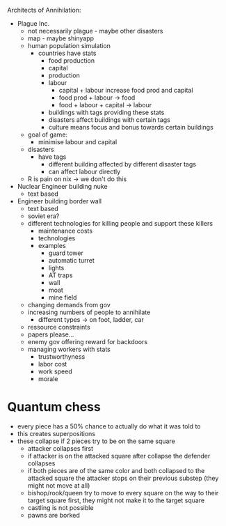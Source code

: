 Architects of Annihilation:
- Plague Inc.
	- not necessarily plague - maybe other disasters
	- map - maybe shinyapp
	- human population simulation
		- countries have stats
			- food production
			- capital
			- production
			- labour
				- capital + labour increase food prod and capital
				- food prod + labour -> food
				- food + labour + capital -> labour
			- buildings with tags providing these stats
			- disasters affect buildings with certain tags
			- culture means focus and bonus towards certain buildings
	- goal of game:
		- minimise labour and capital
	- disasters
		- have tags
			- different building affected by different disaster tags
			- can affect labour directly
	- R is pain on nix -> we don't do this
- Nuclear Engineer building nuke
	- text based
- Engineer building border wall
	- text based
	- soviet era?
	- different technologies for killing people and support these killers
		- maintenance costs
		- technologies
		- examples
			- guard tower
			- automatic turret
			- lights
			- AT traps
			- wall
			- moat
			- mine field
	- changing demands from gov
	- increasing numbers of people to annihilate
		- different types -> on foot, ladder, car
	- ressource constraints
	- papers please...
	- enemy gov offering reward for backdoors
	- managing workers with stats
		- trustworthyness
		- labor cost
		- work speed
		- morale


# Quantum chess
- every piece has a 50% chance to actually do what it was told to
- this creates superpositions
- these collapse if 2 pieces try to be on the same square
	- attacker collapses first
	- if attacker is on the attacked square after collapse the defender collapses
	- if both pieces are of the same color and both collapsed to the attacked square the attacker stops on their previous substep (they might not move at all)
	- bishop/rook/queen try to move to every square on the way to their target square first, they might not make it to the target square
	- castling is not possible
	- pawns are borked